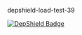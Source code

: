 depshield-load-test-39

[![DepShield Badge](https://cpeters2.dev.depshield.sonatype.org/badges/depshield-load-cpeters2d/depshield-load-test-39/depshield.svg)](https://sonatype.github.io/depshield-github-pages)
